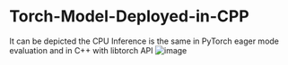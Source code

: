 # Torch-Model-Deployed-in-CPP

It can be depicted the CPU Inference is the same in PyTorch eager mode evaluation and in C++
with libtorch API
![image](https://github.com/user-attachments/assets/7791d055-99c0-4e44-a5ae-8fe6f25610c6)
